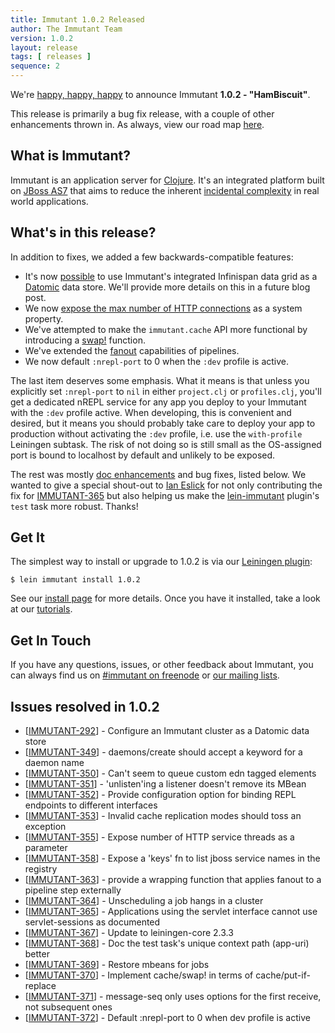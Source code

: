 ```yaml
---
title: Immutant 1.0.2 Released
author: The Immutant Team
version: 1.0.2
layout: release
tags: [ releases ]
sequence: 2
---
```


We're [happy, happy, happy](https://www.youtube.com/watch?v=iWp1VOFQxKg) to announce Immutant **1.0.2 - "HamBiscuit"**.

This release is primarily a bug fix release, with a couple of other
enhancements thrown in. As always, view our road map
[here](https://issues.jboss.org/browse/IMMUTANT).

## What is Immutant?

Immutant is an application server for
[Clojure](http://clojure.org). It's an integrated platform built on
[JBoss AS7](http://www.jboss.org/as7) that aims to reduce the inherent
[incidental complexity](http://en.wikipedia.org/wiki/Accidental_complexity)
in real world applications.

## What's in this release?

In addition to fixes, we added a few backwards-compatible features:

- It's now [possible](https://github.com/immutant/hotrod-overlay) to
  use Immutant's integrated Infinispan data grid as a
  [Datomic](http://datomic.com) data store. We'll provide more details
  on this in a future blog post.
- We now
  [expose the max number of HTTP connections](/documentation/1.0.2/web.html#sec-11)
  as a system property.
- We've attempted to make the `immutant.cache` API more functional by
  introducing a [swap!](/documentation/1.0.2/apidoc/immutant.cache.html#var-swap%21) function.
- We've extended the 
  [fanout](/documentation/1.0.2/apidoc/immutant.pipeline.html#var-fanout)
  capabilities of pipelines.
- We now default `:nrepl-port` to 0 when the `:dev` profile is active.

The last item deserves some emphasis. What it means is that unless you
explicitly set `:nrepl-port` to `nil` in either `project.clj` or
`profiles.clj`, you'll get a dedicated nREPL service for any app you
deploy to your Immutant with the `:dev` profile active. When
developing, this is convenient and desired, but it means you should
probably take care to deploy your app to production without activating
the `:dev` profile, i.e. use the `with-profile` Leiningen subtask. The
risk of not doing so is still small as the OS-assigned port is bound
to localhost by default and unlikely to be exposed.

The rest was mostly
[doc enhancements](/documentation/1.0.2/development.html) and bug
fixes, listed below. We wanted to give a special shout-out to
[Ian Eslick](http://ianeslick.com/) for not only contributing the fix
for [IMMUTANT-365](https://issues.jboss.org/browse/IMMUTANT-365) but
also helping us make the
[lein-immutant](/news/2013/10/18/lein-immutant-1-1-0/) plugin's `test`
task more robust. Thanks!

## Get It

The simplest way to install or upgrade to 1.0.2 is via our
[Leiningen plugin](https://clojars.org/lein-immutant):

    $ lein immutant install 1.0.2

See our [install page](/install/) for more details. Once you have it
installed, take a look at our [tutorials](/tutorials/).

## Get In Touch

If you have any questions, issues, or other feedback about Immutant,
you can always find us on [#immutant on freenode](/community/) or
[our mailing lists](/community/mailing_lists). 

## Issues resolved in 1.0.2

<ul>
<li>[<a href='https://issues.jboss.org/browse/IMMUTANT-292'>IMMUTANT-292</a>] -         Configure an Immutant cluster as a Datomic data store</li>
<li>[<a href='https://issues.jboss.org/browse/IMMUTANT-349'>IMMUTANT-349</a>] -         daemons/create should accept a keyword for a daemon name</li>
<li>[<a href='https://issues.jboss.org/browse/IMMUTANT-350'>IMMUTANT-350</a>] -         Can&#39;t seem to queue custom edn tagged elements</li>
<li>[<a href='https://issues.jboss.org/browse/IMMUTANT-351'>IMMUTANT-351</a>] -         &#39;unlisten&#39;ing a listener doesn&#39;t remove its MBean</li>
<li>[<a href='https://issues.jboss.org/browse/IMMUTANT-352'>IMMUTANT-352</a>] -         Provide configuration option for binding REPL endpoints to different interfaces</li>
<li>[<a href='https://issues.jboss.org/browse/IMMUTANT-353'>IMMUTANT-353</a>] -         Invalid cache replication modes should toss an exception</li>
<li>[<a href='https://issues.jboss.org/browse/IMMUTANT-355'>IMMUTANT-355</a>] -         Expose number of HTTP service threads as a parameter</li>
<li>[<a href='https://issues.jboss.org/browse/IMMUTANT-358'>IMMUTANT-358</a>] -         Expose a &#39;keys&#39; fn to list jboss service names in the registry</li>
<li>[<a href='https://issues.jboss.org/browse/IMMUTANT-363'>IMMUTANT-363</a>] -         provide a wrapping function that applies fanout to a pipeline step externally</li>
<li>[<a href='https://issues.jboss.org/browse/IMMUTANT-364'>IMMUTANT-364</a>] -         Unscheduling a job hangs in a cluster</li>
<li>[<a href='https://issues.jboss.org/browse/IMMUTANT-365'>IMMUTANT-365</a>] -         Applications using the servlet interface cannot use servlet-sessions as documented</li>
<li>[<a href='https://issues.jboss.org/browse/IMMUTANT-367'>IMMUTANT-367</a>] -         Update to leiningen-core 2.3.3</li>
<li>[<a href='https://issues.jboss.org/browse/IMMUTANT-368'>IMMUTANT-368</a>] -         Doc the test task&#39;s unique context path (app-uri) better</li>
<li>[<a href='https://issues.jboss.org/browse/IMMUTANT-369'>IMMUTANT-369</a>] -         Restore mbeans for jobs</li>
<li>[<a href='https://issues.jboss.org/browse/IMMUTANT-370'>IMMUTANT-370</a>] -         Implement cache/swap! in terms of cache/put-if-replace</li>
<li>[<a href='https://issues.jboss.org/browse/IMMUTANT-371'>IMMUTANT-371</a>] -         message-seq only uses options for the first receive, not subsequent ones</li>
<li>[<a href='https://issues.jboss.org/browse/IMMUTANT-372'>IMMUTANT-372</a>] -         Default :nrepl-port to 0 when dev profile is active</li>
</ul>
